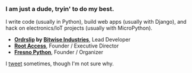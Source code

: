 ### I am just a dude, tryin' to do my best.

I write code (usually in Python), build web apps (usually with Django), and hack on electronics/IoT projects (usually with MicroPython).

- **[Ordrslip](http://ordrslip.com) by [Bitwise Industries](http://bitwiseindustries.com)**, Lead Developer
- **[Root Access](http://rootaccess.org)**, Founder / Executive Director
- **[Fresno Python](http://fresnopython.com/)**, Founder / Organizer

I [tweet](https://twitter.com/dmpayton) sometimes, though I'm not sure why.


<!--
**dmpayton/dmpayton** is a ✨ _special_ ✨ repository because its `README.md` (this file) appears on your GitHub profile.

Here are some ideas to get you started:

- 🔭 I’m currently working on ...
- 🌱 I’m currently learning ...
- 👯 I’m looking to collaborate on ...
- 🤔 I’m looking for help with ...
- 💬 Ask me about ...
- 📫 How to reach me: ...
- 😄 Pronouns: ...
- ⚡ Fun fact: ...
-->

